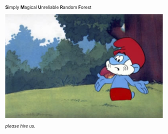**S**imply
**M**agical
**U**nreliable
**R**andom
**F**orest

![smurf](res/smurf.png)


*please hire us.*
